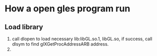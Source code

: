 # How a open gles program run
## Load library
1. call dlopen  to load necessary lib:libGL.so.1, libGL.so, if success, call dlsym to find glXGetProcAddressARB address.
2. 
